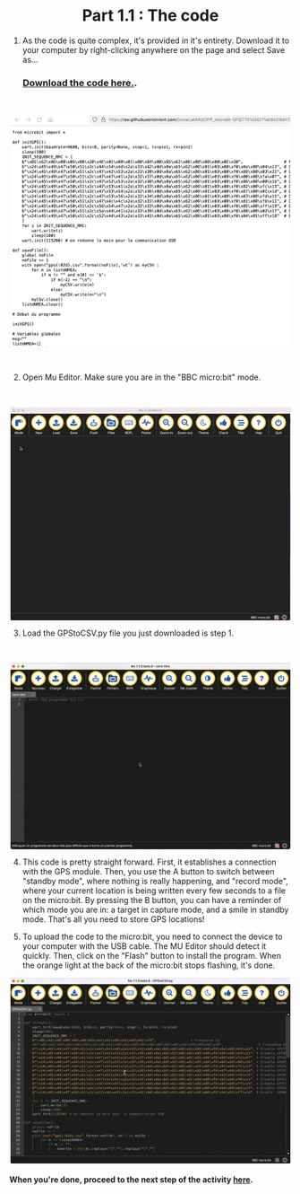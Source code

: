 <h1 align="center"> Part 1.1 : The code </h1>

1. As the code is quite complex, it's provided in it's entirety. Download it to your computer by right-clicking anywhere on the page and select Save as...

    ### [Download the code here.](https://raw.githubusercontent.com/GenieLabMtl/CIPP_microbit-GPS/7761d36211a08e31bb17217241e255173bdf71ff/code/GPStoCSV.py). 
<br>

<p align="center"><img align="center" width="500" src="https://raw.githubusercontent.com/GenieLabMtl/CIPP_microbit-GPS/main/static/images/saveFileonGit.gif"></p>
<br>

2. Open Mu Editor. Make sure you are in the "BBC micro:bit" mode.
<br>

<p align="center"><img align="center" width="500" src="https://raw.githubusercontent.com/GenieLabMtl/CIPP_microbit-GPS/main/static/images/MuE_Mode_v2.gif"></p>

3. Load the GPStoCSV.py file you just downloaded is step 1.
<br>

<p align="center"><img align="center" width="500" src="https://raw.githubusercontent.com/GenieLabMtl/CIPP_microbit-GPS/main/static/images/save_in_mu_editor.gif"></p>

4. This code is pretty straight forward.  First, it establishes a connection with the GPS module.  Then, you use the A button to switch between "standby mode", where nothing is really happening, and "record mode", where your current location is being written every few seconds to a file on the micro:bit.  By pressing the B button, you can have a reminder of which mode you are in: a target in capture mode, and a smile in standby mode.  That's all you need to store GPS locations!

5. To upload the code to the micro:bit, you need to connect the device to your computer with the USB cable. The MU Editor should detect it quickly. Then, click on the "Flash" button to install the program. When the orange light at the back of the micro:bit stops flashing, it's done.

<p align="center"><img align="center" width="500" src="https://raw.githubusercontent.com/GenieLabMtl/CIPP_microbit-GPS/main/static/images/uploadToMicroBit.gif"></p>


#### When you're done, proceed to the next step of the activity [here](https://github.com/GenieLabMtl/CIPP_microbit-GPS/tree/main/FR/1/2).
